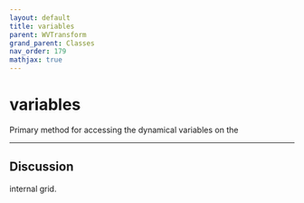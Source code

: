 ```yaml
---
layout: default
title: variables
parent: WVTransform
grand_parent: Classes
nav_order: 179
mathjax: true
---
```


#  variables

Primary method for accessing the dynamical variables on the


---

## Discussion
internal grid.
